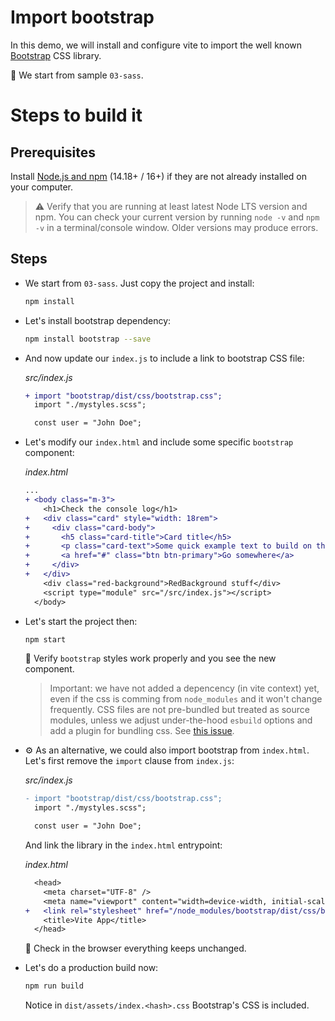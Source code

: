 # Import bootstrap

In this demo, we will install and configure vite to import the well known [Bootstrap](https://getbootstrap.com/) CSS library.

📌 We start from sample `03-sass`.

# Steps to build it

## Prerequisites

Install [Node.js and npm](https://nodejs.org/en/) (14.18+ / 16+) if they are not already installed on your computer.

> ⚠ Verify that you are running at least latest Node LTS version and npm. You can check your current version by running `node -v` and `npm -v` in a terminal/console window. Older versions may produce errors.

## Steps

- We start from `03-sass`. Just copy the project and install:

  ```cmd
  npm install
  ```

- Let's install bootstrap dependency:

  ```bash
  npm install bootstrap --save
  ```

- And now update our `index.js` to include a link to bootstrap CSS file:

  _src/index.js_

  ```diff
  + import "bootstrap/dist/css/bootstrap.css";
    import "./mystyles.scss";

    const user = "John Doe";
  ```

- Let's modify our `index.html` and include some specific `bootstrap` component:

  _index.html_

  ```diff
  ...
  + <body class="m-3">
      <h1>Check the console log</h1>
  +   <div class="card" style="width: 18rem">
  +     <div class="card-body">
  +       <h5 class="card-title">Card title</h5>
  +       <p class="card-text">Some quick example text to build on the card title and make up the bulk of the card's content.</p>
  +       <a href="#" class="btn btn-primary">Go somewhere</a>
  +     </div>
  +   </div>
      <div class="red-background">RedBackground stuff</div>
      <script type="module" src="/src/index.js"></script>
    </body>
  ```

- Let's start the project then:

  ```bash
  npm start
  ```

  🔎 Verify `bootstrap` styles work properly and you see the new component.

  > Important: we have not added a depencency (in vite context) yet, even if the css is comming from `node_modules` and it won't change frequently. CSS files are not pre-bundled but treated as source modules, unless we adjust under-the-hood `esbuild` options and add a plugin for bundling css. See [this issue](https://github.com/vitejs/vite/issues/7719).

- ⚙ As an alternative, we could also import bootstrap from `index.html`. Let's first remove the `import` clause from `index.js`:

  _src/index.js_

  ```diff
  - import "bootstrap/dist/css/bootstrap.css";
    import "./mystyles.scss";

    const user = "John Doe";
  ```

  And link the library in the `index.html` entrypoint:

  _index.html_

  ```diff
    <head>
      <meta charset="UTF-8" />
      <meta name="viewport" content="width=device-width, initial-scale=1.0" />
  +   <link rel="stylesheet" href="/node_modules/bootstrap/dist/css/bootstrap.css" />
      <title>Vite App</title>
    </head>
  ```

  🔎 Check in the browser everything keeps unchanged.

- Let's do a production build now:

  ```bash
  npm run build
  ```

  Notice in `dist/assets/index.<hash>.css` Bootstrap's CSS is included.
